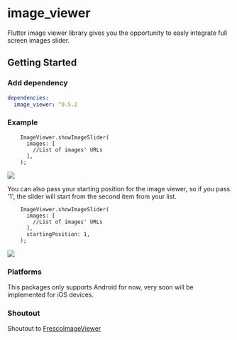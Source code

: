 # image_viewer

Flutter image viewer library gives you the opportunity to easly integrate full screen images slider.

## Getting Started

### Add dependency

```yaml
dependencies:
  image_viewer: ^0.5.2
```

### Example

```
    ImageViewer.showImageSlider(
      images: [
        //List of images' URLs
      ],
    );
```

![](https://media.giphy.com/media/l0uV5AudZ3o6mnz9dc/giphy.gif)

 You can also pass your starting position for the image viewer, so if you pass '1', the slider will start from the second item from your list.


```
    ImageViewer.showImageSlider(
      images: [
        //List of images' URLs
      ],
      startingPosition: 1,
    );
```

![](https://media.giphy.com/media/ekM4QFeYolP3E1Su64/giphy.gif)


### Platforms

This packages only supports Android for now, very soon will be implemented for iOS devices.


### Shoutout

Shoutout to [FrescoImageViewer](https://github.com/stfalcon-studio/FrescoImageViewer)

